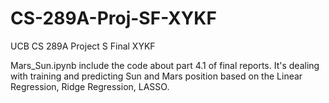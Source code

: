 # CS-289A-Proj-SF-XYKF
UCB CS 289A Project S Final XYKF

Mars_Sun.ipynb include the code about part 4.1 of final reports. It's dealing with training and predicting Sun and Mars position based on the Linear Regression, Ridge Regression, LASSO.

